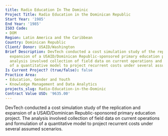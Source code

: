 ```yaml
---
title: Radio Education In The Dominic
Project Title: Radio Education in the Dominican Republic
Start Year: '1985'
End Year: '1985'
ISO3 Code:
- DOM
Region: Latin America and the Caribbean
Country: Dominican Republic
Client/ Donor: USAID/Washington
Brief Description: DevTech conducted a cost simulation study of the replication and
  expansion of a USAID/Dominican Republic-sponsored primary education project. The
  analysis involved collection of field data on current operations and formulation
  of a quantitative model to project recurrent costs under several assumed scenarios.
Is Current Project? (true/false): false
Practice Area:
- Education, Gender and Youth
- Knowledge Management and Data Analytics
projects_slug: Radio-Education-in-the-Dominic
Contract Value USD: '9635.00'
---
```


DevTech conducted a cost simulation study of the replication and expansion of a USAID/Dominican Republic-sponsored primary education project. The analysis involved collection of field data on current operations and formulation of a quantitative model to project recurrent costs under several assumed scenarios.